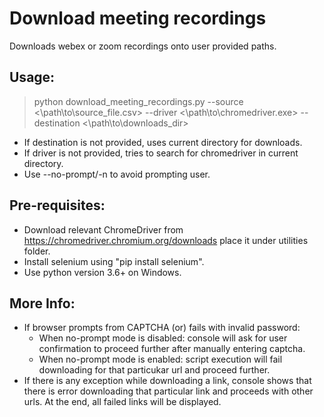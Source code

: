 # Download meeting recordings
Downloads webex or zoom recordings onto user provided paths.

## Usage:
> python download_meeting_recordings.py --source <\path\to\source_file.csv> --driver <\path\to\chromedriver.exe> --destination <\path\to\downloads_dir>
- If destination is not provided, uses current directory for downloads.
- If driver is not provided, tries to search for chromedriver in current directory.
- Use --no-prompt/-n to avoid prompting user.

## Pre-requisites:
- Download relevant ChromeDriver from https://chromedriver.chromium.org/downloads place it under utilities folder.
- Install selenium using "pip install selenium".
- Use python version 3.6+ on Windows.

## More Info:
- If browser prompts from CAPTCHA (or) fails with invalid password:
    - When no-prompt mode is disabled: console will ask for user confirmation to proceed further after manually entering captcha.
    - When no-prompt mode is enabled: script execution will fail downloading for that particukar url and proceed further.
- If there is any exception while downloading a link, console shows that there is error downloading that particular link
and proceeds with other urls. At the end, all failed links will be displayed.
